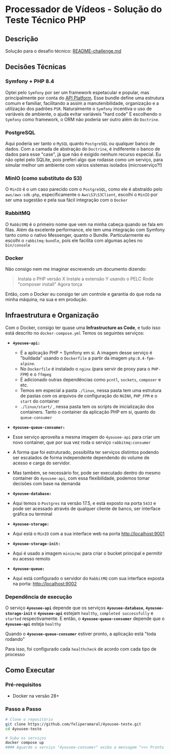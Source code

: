 
# Processador de Vídeos - Solução do Teste Técnico PHP

##  Descrição

Solução para o desafio técnico:  [README-challenge.md](README-challenge.md)


##  Decisões Técnicas

### Symfony + PHP 8.4
Optei pelo `Symfony` por ser um framework espetacular e popular, mas principalmente por conta do [API Platform](https://api-platform.com/). Esse bundle define uma estrutura comum e familiar, facilitando a assim a manutenibilidade, organização e a utilização dos padrões `PSR`.
Naturalmente o `Symfony` incentiva o uso de variáveis de ambiente, o ajuda evitar variáveis "hard code"
E escolhendo o `Symfony` como framework, o ORM não poderia ser outro além do `Doctrine`.

### PostgreSQL
Aqui poderia ser tanto o `MySQL` quanto `PostgreSQL` ou qualquer banco de dados.
Com a camada de abstração do `Doctrine`, é indiferente o banco de dados para esse "case", já que não é exigido nenhum recurso especial.
Eu não optei pelo SQLite, pois preferi algo que rodasse como um serviço, para simular melhor um ambiente com vários sistemas isolados (microserviço?!)

### MinIO (como substituto do S3)
O `MinIO` é o um caso parecido com o `PostgreSQL`, como ele é abstraído pelo `aws/aws-sdk-php`, especificamente o `Aws\S3\S3Client`, escolhi o `MinIO` por ser uma sugestão e pela sua fácil integração com o `Docker`

### RabbitMQ
O `RabbitMQ` é o primeiro nome que vem na minha cabeça quando se fala em filas.
Além da excelente performance, ele tem uma integração com Symfony tanto como o nativo Messenger, quanto o Bundle.
Particularmente eu escolhi o `rabbitmq-bundle`, pois ele facilita com algumas ações no `bin/console`

### Docker
Não consigo nem me imaginar escrevendo um documento dizendo:

> Instala o PHP versão X
> Instale a extensão Y usando o PELC
> Rode "composer install"
>  Agora torça

Então, com o Docker eu consigo ter um controle e garantia do que roda na minha máquina, na sua e em produção.

##  Infraestrutura e Organização

Com o Docker, consigo ter quase uma **Infrastructure as Code**, e tudo isso está descrito no `docker-compose.yml`
Temos os seguintes serviços:
	

- **`4yousee-api:`**
	 - É a aplicação PHP + Symfony em si. A imagem desse serviço é "buildada" usando o `Dockerfile` a partir da imagem `php:8.4-fpm-alpine`.
	 - No `Dockerfile` é instalado o `nginx` (para servir de proxy para o `PHP-FPM`) e o `ffmpeg`
	 - É adicionado outras dependências como `pcntl`,  `sockets`, `composer` e etc.
	 - Temos em especial a pasta `./linux`, nessa pasta tem uma estrutura de pastas com os arquivos de configuração do `NGINX`, `PHP_FPM` e o `start` do container
	 - `./linux/start/` , nessa pasta tem os scripts de inicialização dos containers. Tanto o container da aplicação PHP em si, quanto do `queue-consumer` 

- **`4yousee-queue-consumer:`**
- Esse serviço aproveita a mesma imagem do `4yousee-api` para criar um novo container, que por sua vez roda o serviço `rabbitmq:consumer`
- A forma que foi estruturado, possibilita ter serviços distintos podendo ser escalados de forma independente dependendo do volume de acesso e carga do servidor.
- Mas também, se necessário for, pode ser executado dentro do mesmo container do `4yousee-api`, com essa flexibilidade, podemos tomar decisões com base na demanda

- **`4yousee-database:`**
- Aqui temos o `Postgres` na versão 17.5, e está exposto na porta `5433` e pode ser acessado através de qualquer cliente de banco, ser interface gráfica ou terminal

- **`4yousee-storage:`**
- Aqui está o `MinIO` com a sua interface web na porta [http://localhost:9001](http://localhost:9001)

- **`4yousee-storage-init:`**
- Aqui é usado a imagem `minio/mc` para criar o bucket principal e permitir eu acesso remoto

- **`4yousee-queue:`**
- Aqui está configurado o servidor do `RabbitMQ` com sua interface exposta na porta:  [http://localhost:9002](http://localhost:9002)

### Dependência de execução
O serviço **`4yousee-api`**  depende que os serviços **`4yousee-database`**,  **`4yousee-storage-init`** e   **`4yousee-api`** estejam `healthy`, `completed successfully` e `started`  respectivamente.
E então, o **`4yousee-queue-consumer`** depende que o **`4yousee-api`** esteja  `healthy`

Quando o **`4yousee-queue-consumer`** estiver pronto, a aplicação está "toda rodando"

Para isso, foi configurado cada `healthcheck` de acordo com cada tipo de processo



##  Como Executar

### Pré-requisitos

- Docker na versão 28+

### Passo a Passo

```bash
# Clone o repositório
git clone https://github.com/feliperamaral/4yousee-teste.git
cd 4yousee-teste

# Suba os serviços
docker compose up
#### Aguarde o serviço "4yousee-consumer" exiba a mensagem ">>> Pronto <<<"

